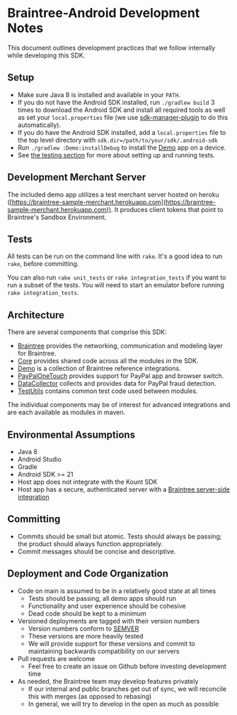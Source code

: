 # Braintree-Android Development Notes

This document outlines development practices that we follow internally while developing this SDK.

## Setup

* Make sure Java 8 is installed and available in your `PATH`.
* If you do not have the Android SDK installed, run `./gradlew build` 3 times to download the Android SDK and install all required tools as well as set your `local.properties` file (we use [sdk-manager-plugin](https://github.com/JakeWharton/sdk-manager-plugin) to do this automatically).
* If you do have the Android SDK installed, add a `local.properties` file to the top level directory with `sdk.dir=/path/to/your/sdk/.android-sdk`
* Run `./gradlew :Demo:installDebug` to install the [Demo](Demo) app on a device.
* See [the testing section](#tests) for more about setting up and running tests.

## Development Merchant Server

The included demo app utilizes a test merchant server hosted on heroku ([https://braintree-sample-merchant.herokuapp.com](https://braintree-sample-merchant.herokuapp.com)).
It produces client tokens that point to Braintree's Sandbox Environment.

## Tests

All tests can be run on the command line with `rake`. It's a good idea to run `rake`, before committing.

You can also run `rake unit_tests` or `rake integration_tests` if you want to run a subset of the tests. 
You will need to start an emulator before running `rake integration_tests`.

## Architecture

There are several components that comprise this SDK:

* [Braintree](Braintree) provides the networking, communication and modeling layer for Braintree.
* [Core](Core) provides shared code across all the modules in the SDK.
* [Demo](Demo) is a collection of Braintree reference integrations.
* [PayPalOneTouch](PayPalOneTouch) provides support for PayPal app and browser switch.
* [DataCollector](DataCollector) collects and provides data for PayPal fraud detection.
* [TestUtils](TestUtils) contains common test code used between modules.

The individual components may be of interest for advanced integrations and are each available as modules in maven.

## Environmental Assumptions

* Java 8
* Android Studio
* Gradle
* Android SDK >= 21
* Host app does not integrate with the Kount SDK
* Host app has a secure, authenticated server with a [Braintree server-side integration](https://developer.paypal.com/braintree/docs/start/hello-server)

## Committing

* Commits should be small but atomic. Tests should always be passing; the product should always function appropriately.
* Commit messages should be concise and descriptive.

## Deployment and Code Organization

* Code on main is assumed to be in a relatively good state at all times
  * Tests should be passing, all demo apps should run
  * Functionality and user experience should be cohesive
  * Dead code should be kept to a minimum
* Versioned deployments are tagged with their version numbers
  * Version numbers conform to [SEMVER](http://semver.org)
  * These versions are more heavily tested
  * We will provide support for these versions and commit to maintaining backwards compatibility on our servers
* Pull requests are welcome
  * Feel free to create an issue on Github before investing development time
* As needed, the Braintree team may develop features privately
  * If our internal and public branches get out of sync, we will reconcile this with merges (as opposed to rebasing)
  * In general, we will try to develop in the open as much as possible
